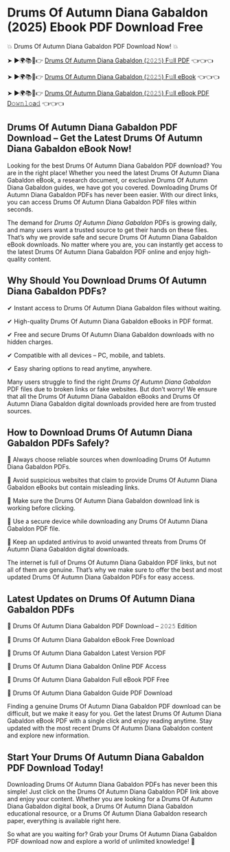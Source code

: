 # Drums Of Autumn Diana Gabaldon (2025) Ebook PDF Download Free

💥 Drums Of Autumn Diana Gabaldon PDF Download Now! 💥

➤ ►🌍📚📱👉 [Drums Of Autumn Diana Gabaldon (𝟸𝟶𝟸𝟻) F𝚞ll PDF](https://getpdf.xyz/drums-of-autumn-diana-gabaldon) 👈👈👈


➤ ►🌍📚📱👉 [Drums Of Autumn Diana Gabaldon (𝟸𝟶𝟸𝟻) F𝚞ll eBook](https://getpdf.xyz/drums-of-autumn-diana-gabaldon) 👈👈👈


➤ ►🌍📚📱👉 [Drums Of Autumn Diana Gabaldon (𝟸𝟶𝟸𝟻) F𝚞ll eBook PDF D𝚘𝚠𝚗𝚕𝚘a𝚍](https://getpdf.xyz/drums-of-autumn-diana-gabaldon) 👈👈👈


## Drums Of Autumn Diana Gabaldon PDF Download – Get the Latest Drums Of Autumn Diana Gabaldon eBook Now!

Looking for the best Drums Of Autumn Diana Gabaldon PDF download? You are in the right place! Whether you need the latest Drums Of Autumn Diana Gabaldon eBook, a research document, or exclusive Drums Of Autumn Diana Gabaldon guides, we have got you covered. Downloading Drums Of Autumn Diana Gabaldon PDFs has never been easier. With our direct links, you can access Drums Of Autumn Diana Gabaldon PDF files within seconds.

The demand for *Drums Of Autumn Diana Gabaldon* PDFs is growing daily, and many users want a trusted source to get their hands on these files. That’s why we provide safe and secure Drums Of Autumn Diana Gabaldon eBook downloads. No matter where you are, you can instantly get access to the latest Drums Of Autumn Diana Gabaldon PDF online and enjoy high-quality content.

## Why Should You Download Drums Of Autumn Diana Gabaldon PDFs?

✔ Instant access to Drums Of Autumn Diana Gabaldon files without waiting.

✔ High-quality Drums Of Autumn Diana Gabaldon eBooks in PDF format.

✔ Free and secure Drums Of Autumn Diana Gabaldon downloads with no hidden charges.

✔ Compatible with all devices – PC, mobile, and tablets.

✔ Easy sharing options to read anytime, anywhere.

Many users struggle to find the right *Drums Of Autumn Diana Gabaldon* PDF files due to broken links or fake websites. But don’t worry! We ensure that all the Drums Of Autumn Diana Gabaldon eBooks and Drums Of Autumn Diana Gabaldon digital downloads provided here are from trusted sources.

## How to Download Drums Of Autumn Diana Gabaldon PDFs Safely?

📌 Always choose reliable sources when downloading Drums Of Autumn Diana Gabaldon PDFs.

📌 Avoid suspicious websites that claim to provide Drums Of Autumn Diana Gabaldon eBooks but contain misleading links.

📌 Make sure the Drums Of Autumn Diana Gabaldon download link is working before clicking.

📌 Use a secure device while downloading any Drums Of Autumn Diana Gabaldon PDF file.

📌 Keep an updated antivirus to avoid unwanted threats from Drums Of Autumn Diana Gabaldon digital downloads.

The internet is full of Drums Of Autumn Diana Gabaldon PDF links, but not all of them are genuine. That’s why we make sure to offer the best and most updated Drums Of Autumn Diana Gabaldon PDFs for easy access.

## Latest Updates on Drums Of Autumn Diana Gabaldon PDFs

🔹 Drums Of Autumn Diana Gabaldon PDF Download – 𝟸𝟶𝟸𝟻 Edition

🔹 Drums Of Autumn Diana Gabaldon eBook Free Download

🔹 Drums Of Autumn Diana Gabaldon Latest Version PDF

🔹 Drums Of Autumn Diana Gabaldon Online PDF Access

🔹 Drums Of Autumn Diana Gabaldon Full eBook PDF Free

🔹 Drums Of Autumn Diana Gabaldon Guide PDF Download

Finding a genuine Drums Of Autumn Diana Gabaldon PDF download can be difficult, but we make it easy for you. Get the latest Drums Of Autumn Diana Gabaldon eBook PDF with a single click and enjoy reading anytime. Stay updated with the most recent Drums Of Autumn Diana Gabaldon content and explore new information.

## Start Your Drums Of Autumn Diana Gabaldon PDF Download Today!

Downloading Drums Of Autumn Diana Gabaldon PDFs has never been this simple! Just click on the Drums Of Autumn Diana Gabaldon PDF link above and enjoy your content. Whether you are looking for a Drums Of Autumn Diana Gabaldon digital book, a Drums Of Autumn Diana Gabaldon educational resource, or a Drums Of Autumn Diana Gabaldon research paper, everything is available right here.

So what are you waiting for? Grab your Drums Of Autumn Diana Gabaldon PDF download now and explore a world of unlimited knowledge! 🚀